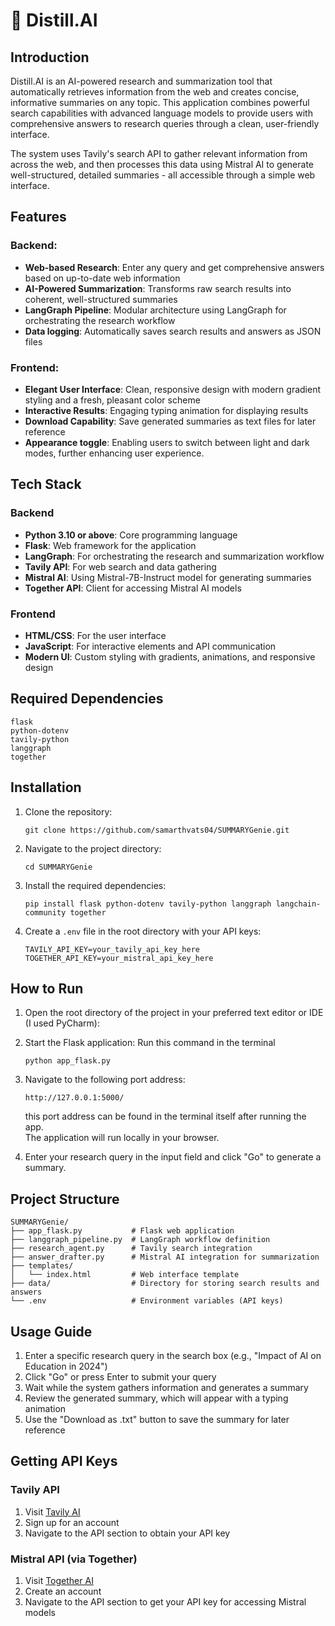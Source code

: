 # 🌊 Distill.AI

## Introduction

Distill.AI is an AI-powered research and summarization tool that automatically retrieves information from the web and creates concise, informative summaries on any topic. This application combines powerful search capabilities with advanced language models to provide users with comprehensive answers to research queries through a clean, user-friendly interface.

The system uses Tavily's search API to gather relevant information from across the web, and then processes this data using Mistral AI to generate well-structured, detailed summaries - all accessible through a simple web interface.

## Features
### Backend:
- **Web-based Research**: Enter any query and get comprehensive answers based on up-to-date web information
- **AI-Powered Summarization**: Transforms raw search results into coherent, well-structured summaries
- **LangGraph Pipeline**: Modular architecture using LangGraph for orchestrating the research workflow
- **Data logging**: Automatically saves search results and answers as JSON files

### Frontend:
- **Elegant User Interface**: Clean, responsive design with modern gradient styling and a fresh, pleasant color scheme
- **Interactive Results**: Engaging typing animation for displaying results
- **Download Capability**: Save generated summaries as text files for later reference
- **Appearance toggle**: Enabling users to switch between light and dark modes, further enhancing user experience. 


## Tech Stack

### Backend
- **Python 3.10 or above**: Core programming language
- **Flask**: Web framework for the application
- **LangGraph**: For orchestrating the research and summarization workflow
- **Tavily API**: For web search and data gathering
- **Mistral AI**: Using Mistral-7B-Instruct model for generating summaries
- **Together API**: Client for accessing Mistral AI models

### Frontend
- **HTML/CSS**: For the user interface
- **JavaScript**: For interactive elements and API communication
- **Modern UI**: Custom styling with gradients, animations, and responsive design

## Required Dependencies

```
flask
python-dotenv
tavily-python
langgraph
together
```

## Installation

1. Clone the repository:
   ```
   git clone https://github.com/samarthvats04/SUMMARYGenie.git
   ```

2. Navigate to the project directory:
   ```
   cd SUMMARYGenie
   ```

3. Install the required dependencies:
   ```
   pip install flask python-dotenv tavily-python langgraph langchain-community together
   ```
   
4. Create a `.env` file in the root directory with your API keys:
   ```
   TAVILY_API_KEY=your_tavily_api_key_here
   TOGETHER_API_KEY=your_mistral_api_key_here
   ```

## How to Run

1. Open the root directory of the project in your preferred text editor or IDE (I used PyCharm):

2. Start the Flask application:
   Run this command in the terminal
   ```
   python app_flask.py
   ```

3. Navigate to the following port address:
   ```
   http://127.0.0.1:5000/
   ```
   this port address can be found in the terminal itself after running the app.<br>
   The application will run locally in your browser.
   
5. Enter your research query in the input field and click "Go" to generate a summary.

## Project Structure

```
SUMMARYGenie/
├── app_flask.py           # Flask web application
├── langgraph_pipeline.py  # LangGraph workflow definition
├── research_agent.py      # Tavily search integration
├── answer_drafter.py      # Mistral AI integration for summarization
├── templates/
│   └── index.html         # Web interface template
├── data/                  # Directory for storing search results and answers
└── .env                   # Environment variables (API keys)
```

## Usage Guide

1. Enter a specific research query in the search box (e.g., "Impact of AI on Education in 2024")
2. Click "Go" or press Enter to submit your query
3. Wait while the system gathers information and generates a summary
4. Review the generated summary, which will appear with a typing animation
5. Use the "Download as .txt" button to save the summary for later reference

## Getting API Keys

### Tavily API
1. Visit [Tavily AI](https://tavily.com/)
2. Sign up for an account
3. Navigate to the API section to obtain your API key

### Mistral API (via Together)
1. Visit [Together AI](https://www.together.ai/)
2. Create an account
3. Navigate to the API section to get your API key for accessing Mistral models
